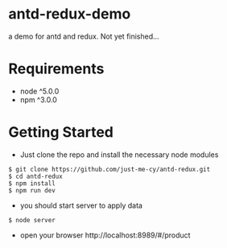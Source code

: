 # antd-redux-demo

a demo for antd and redux. Not yet finished...

# Requirements
- node ^5.0.0
- npm ^3.0.0

# Getting Started

* Just clone the repo and install the necessary node modules

```
$ git clone https://github.com/just-me-cy/antd-redux.git
$ cd antd-redux
$ npm install 
$ npm run dev 
```
* you should start server to apply data

```
$ node server
```
* open your browser http://localhost:8989/#/product

